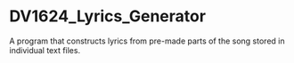 # DV1624_Lyrics_Generator



A program that constructs lyrics from pre-made parts of the song stored in individual text files.